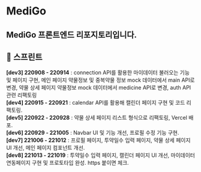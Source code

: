 # MediGo

## MediGo 프론트엔드 리포지토리입니다.

## 📜 스프린트
**[dev3] 220908 - 220914** : connection API를 활용한 마이데이터 불러오는 기능 및 페이지 구현, 메인 페이지 약물정보 및 중복약물 정보 mock 데이터에서 main API로 변경, 약물 상세 페이지 약물정보 mock 데이터에서 medicine API로 변경, auth API 관련 리팩토링
<br/>
**[dev4] 220915 - 220921** : calendar API를 활용해 캘린더 페이지 구현 및 코드 리팩토링.
<br />
**[dev5] 220922 - 220928** : 약물 상세 페이지 리스트 형식으로 리팩토링, Vercel 배포.
<br />
**[dev6] 220929 - 221005** : Navbar UI 및 기능 개선, 프로필 수정 기능 구현.
<br />
**[dev7] 221006 - 221012** : 프로필 페이지, 투약일수 입력 페이지, 약물 상세 페이지 UI 개선, 메인 페이지 컴포넌트 개선.
<br />
**[dev8] 221013 - 221019** : 투약일수 입력 페이지, 캘린더 페이지 UI 개선, 마이데이터 연동페이지 구현 및 프로토타입 완성. https 붙이면 체크.
